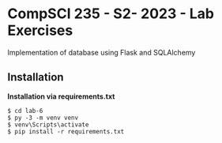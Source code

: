 # CompSCI 235 - S2- 2023 - Lab Exercises
Implementation of database using Flask and SQLAlchemy

## Installation

**Installation via requirements.txt**

```shell
$ cd lab-6
$ py -3 -m venv venv
$ venv\Scripts\activate
$ pip install -r requirements.txt
```
